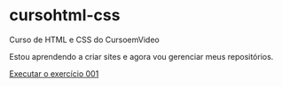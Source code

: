 # cursohtml-css
 Curso de HTML e CSS do CursoemVideo

 Estou aprendendo a criar sites e agora vou gerenciar meus repositórios.

 <a href='https://ccampos74.github.io/cursohtml-css/exercicios/modulo-01/ex001/index.html'>Executar o exercício 001</a>
